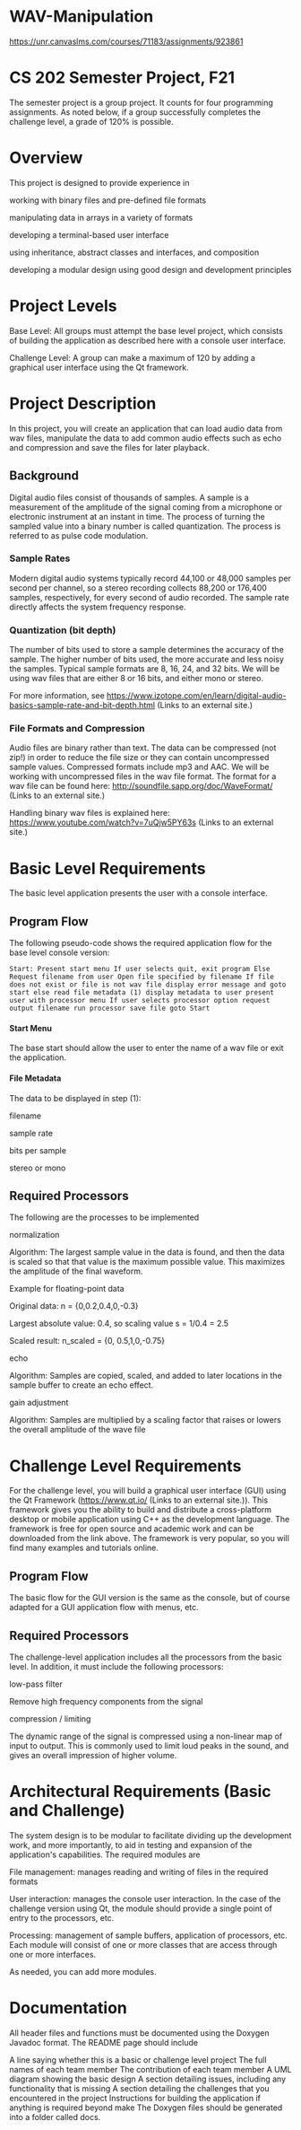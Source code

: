 # WAV-Manipulation
https://unr.canvaslms.com/courses/71183/assignments/923861

# CS 202 Semester Project, F21
The semester project is a group project. It counts for four programming assignments. As noted below, if a group successfully completes the challenge level, a grade of 120% is possible.

# Overview
This project is designed to provide experience in

working with binary files and pre-defined file formats

manipulating data in arrays in a variety of formats

developing a terminal-based user interface

using inheritance, abstract classes and interfaces, and composition

developing a modular design using good design and development principles

# Project Levels
Base Level: All groups must attempt the base level project, which consists of building the application as described here with a console user interface.

Challenge Level: A group can make a maximum of 120 by adding a graphical user interface using the Qt framework.

# Project Description
In this project, you will create an application that can load audio data from wav files, manipulate the data to add common audio effects such as echo and compression and save the files for later playback.

## Background
Digital audio files consist of thousands of samples. A sample is a measurement of the amplitude of the signal coming from a microphone or electronic instrument at an instant in time. The process of turning the sampled value into a binary number is called quantization. The process is referred to as pulse code modulation.

### Sample Rates
Modern digital audio systems typically record 44,100 or 48,000 samples per second per channel, so a stereo recording collects 88,200 or 176,400 samples, respectively, for every second of audio recorded. The sample rate directly affects the system frequency response.

### Quantization (bit depth)
The number of bits used to store a sample determines the accuracy of the sample. The higher number of bits used, the more accurate and less noisy the samples. Typical sample formats are 8, 16, 24, and 32 bits. We will be using wav files that are either 8 or 16 bits, and either mono or stereo.

For more information, see https://www.izotope.com/en/learn/digital-audio-basics-sample-rate-and-bit-depth.html (Links to an external site.)

### File Formats and Compression
Audio files are binary rather than text. The data can be compressed (not zip!) in order to reduce the file size or they can contain uncompressed sample values. Compressed formats include mp3 and AAC. We will be working with uncompressed files in the wav file format. The format for a wav file can be found here: http://soundfile.sapp.org/doc/WaveFormat/ (Links to an external site.)

Handling binary wav files is explained here:
https://www.youtube.com/watch?v=7uQjw5PY63s (Links to an external site.)


# Basic Level Requirements
The basic level application presents the user with a console interface.

## Program Flow
The following pseudo-code shows the required application flow for the base level console version:

`Start: Present start menu
If user selects quit, exit program
Else
  Request filename from user
  Open file specified by filename
  If file does not exist or file is not wav file
    display error message and goto start
  else
    read file metadata
(1) display metadata to user
    present user with processor menu
    If user selects processor option
      request output filename
      run processor
      save file
      goto Start
` 
#### Start Menu

The base start should allow the user to enter the name of a wav file or exit the application.

#### File Metadata

The data to be displayed in step (1):

filename

sample rate

bits per sample

stereo or mono

## Required Processors
The following are the processes to be implemented

normalization

Algorithm: The largest sample value in the data is found, and then the data is scaled so that that value is the maximum possible value. This maximizes the amplitude of the final waveform.

Example for floating-point data

Original data: n = {0,0.2,0.4,0,-0.3}

Largest absolute value: 0.4, so scaling value s = 1/0.4 = 2.5

Scaled result: n_scaled = {0, 0.5,1,0,-0.75}

echo

Algorithm: Samples are copied, scaled, and added to later locations in the sample buffer to create an echo effect.

gain adjustment

Algorithm: Samples are multiplied by a scaling factor that raises or lowers the overall amplitude of the wave file

# Challenge Level Requirements
For the challenge level, you will build a graphical user interface (GUI) using the Qt Framework (https://www.qt.io/ (Links to an external site.)). This framework gives you the ability to build and distribute a cross-platform desktop or mobile application using C++ as the development language. The framework is free for open source and academic work and can be downloaded from the link above. The framework is very popular, so you will find many examples and tutorials online.

## Program Flow
The basic flow for the GUI version is the same as the console, but of course adapted for a GUI application flow with menus, etc.

## Required Processors
The challenge-level application includes all the processors from the basic level. In addition, it must include the following processors:

low-pass filter

Remove high frequency components from the signal

compression / limiting

The dynamic range of the signal is compressed using a non-linear map of input to output. This is commonly used to limit loud peaks in the sound, and gives an overall impression of higher volume.

# Architectural Requirements (Basic and Challenge)
The system design is to be modular to facilitate dividing up the development work, and more importantly, to aid in testing and expansion of the application's capabilities. The required modules are

File management: manages reading and writing of files in the required formats

User interaction: manages the console user interaction. In the case of the challenge version using Qt, the module should provide a single point of entry to the processors, etc.

Processing: management of sample buffers, application of processors, etc. Each module will consist of one or more classes that are access through one or more interfaces.

As needed, you can add more modules.

# Documentation
All header files and functions must be documented using the Doxygen Javadoc format. The README page should include

A line saying whether this is a basic or challenge level project
The full names of each team member
The contribution of each team member
A UML diagram showing the basic design
A section detailing issues, including any functionality that is missing
A section detailing the challenges that you encountered in the project
Instructions for building the application if anything is required beyond make
The Doxygen files should be generated into a folder called docs.

